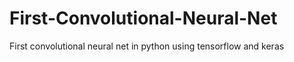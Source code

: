 # First-Convolutional-Neural-Net
First convolutional neural net in python using tensorflow and keras
